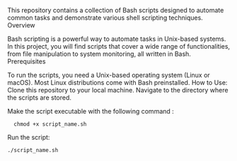 This repository contains a collection of Bash scripts designed to automate common tasks and demonstrate various shell scripting techniques.
Overview

Bash scripting is a powerful way to automate tasks in Unix-based systems. In this project, you will find scripts that cover a wide range of functionalities, from file manipulation to system monitoring, all written in Bash.
Prerequisites

To run the scripts, you need a Unix-based operating system (Linux or macOS). Most Linux distributions come with Bash preinstalled.
How to Use:
 Clone this repository to your local machine.
 Navigate to the directory where the scripts are stored.
     
Make the script executable with the following command :
     
      chmod +x script_name.sh

Run the script:
    
    ./script_name.sh
